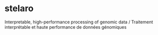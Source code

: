 # stelaro
Interpretable, high-performance processing of genomic data / Traitement interprétable et haute performance de données génomiques
